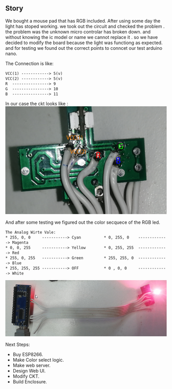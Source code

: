 ## Story
We bought a mouse pad that has RGB included. After using some day the light has stoped working. we took out the circuit and checked the problem . the problem was the unknown micro controlar has broken down.
and without knowing the ic model or name we cannot replace it . so we have decided to modify the board because the light was functiong as expected. and for testing we found out the correct points to conncet our
test arduino nano.

The Connection is like:
```
VCC(1) ------------> 5(v)
VCC(2) ------------> 5(v)
R  ----------------> 9
G  ----------------> 10
B  ----------------> 11
```
In our case the ckt looks like :
<img src="https://github.com/ProgrammerNinja/Our-Random_Arduino_Projects/blob/main/Revers%20Engineer%20a%20cheep%20RGB%20mouse%20pad%20led/img/Project_img1.png">

And after some testing we figured out the color secquece of the RGB led.
```
The Analog Wirte Vale:
* 255, 0, 0     -----------> Cyan          * 0, 255, 0    -------------> Magenta
* 0, 0, 255     -----------> Yellow        * 0, 255, 255  -------------> Red
* 255, 0, 255   -----------> Green         * 255, 255, 0  -------------> Blue
* 255, 255, 255 -----------> OFF           * 0 , 0, 0     -------------> White
```

<img src="https://github.com/ProgrammerNinja/Our-Random_Arduino_Projects/blob/main/Revers%20Engineer%20a%20cheep%20RGB%20mouse%20pad%20led/img/Project_img5.png">


Next Steps:
- Buy ESP8266.
- Make Color select logic.
- Make web server.
- Design Web UI.
- Modify CKT.
- Build Enclosure.
